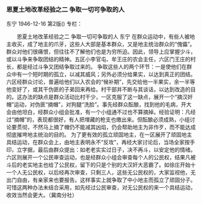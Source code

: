 ### 恩夏土地改革经验之二  争取一切可争取的人
东宁
1946-12-16
第2版()
专栏：

　　恩夏土地改革经验之二
    争取一切可争取的人
    东宁
    在群众运动中，有些人被地主收买，成了地主的爪牙，这些人大部是基本群众，又是地主统治群众的“傀儡”。群众对他们很痛恨，但往往不了解他们也是为穷所迫。因此，领导上应掌握少斗，或以斗争来争取团结的精神。五区小李官屯、牟王庄的农会主任，六区门王庄的村长，都是经过斗争又团结争取过来的。
    争取这些人的两个环节：一是使他们在群众中有一个短时期的孤立，以减其威风；另外必须分给果实，以达到真正的团结。六区经群众讨论，普遍给他们以入农会的“候补期”，先交给他一半果实，余一半等他变好了，或其干伪匪的子弟回来再给。村干部并不断与其谈话，以达到改造的目的。这办法的缺点是群众活动比村干少，一区克服了这一缺点，展开一个“摘汉奸帽”运动，对伪匪“摘帽”，对狗腿“洗脸”。事先经群众酝酿，找到他的毛病，开大会由他坦白，经群众小组会批准，有一个小组通不过也不算摘掉。经验证明：凡经过“摘帽”的，表现都很好，有人把埋藏的枪支也缴出来。但酝酿必须成熟，小组讨论要贯彻，不然马上摘了帽仍不能减其凶焰，仍会帮助地主为非作歹，而不能达成彻底摧垮地主统治的目的。
    为了更有效的孤立顽固地主，在一区展开了顽固地主具结运动，在群众会上，由地主表明永不“反攻”，再经大家讨论后，当场全家按手印，立字据，最后由群众提出：如老老实实过日子，决不再斗，以安定他的情绪。六区则展开一个公民审查运动，也是经群众小组会审查每个人的公民权，结果凡被斗后的老实地主也给了公民权，留下的只是个别的大汉奸大恶霸了。如徐庄开始十一个人无公民权，以后经再次审查，只剩三人，这些无公民权的，大家监视他，无出门自由，有亲家来也要报告。这样事实上就争取了中小地主而孤立了顽固分子。可惜这两种办法未结合采用，如先经过公民审查，对无公民权的来一个具结运动，收效当然会更大。（冀南分社）
